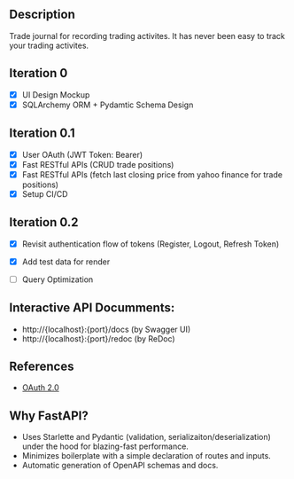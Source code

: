 ## Description 
Trade journal for recording trading activites. It has never been easy to track your trading activites. 

## Iteration 0
- [X] UI Design Mockup 
- [X] SQLArchemy ORM + Pydamtic Schema Design 

## Iteration 0.1
- [X] User OAuth (JWT Token: Bearer)
- [X] Fast RESTful APIs (CRUD trade positions) 
- [X] Fast RESTful APIs (fetch last closing price from yahoo finance for trade positions) 
- [X] Setup CI/CD 

## Iteration 0.2
- [X] Revisit authentication flow of tokens (Register, Logout, Refresh Token)
- [X] Add test data for render
- [ ] Query Optimization 


## Interactive API Documments: 
- http://{localhost}:{port}/docs (by Swagger UI)
- http://{localhost}:{port}/redoc (by ReDoc)


## References 
- [OAuth 2.0](https://oauth.net/2/)

## Why FastAPI?
- Uses Starlette and Pydantic (validation, serializaiton/deserialization) under the hood for blazing-fast performance.
- Minimizes boilerplate with a simple declaration of routes and inputs.
- Automatic generation of OpenAPI schemas and docs.

